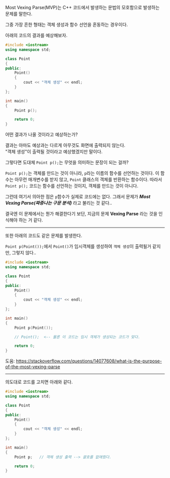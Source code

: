 Most Vexing Parse(MVP)는 C++ 코드에서 발생하는 문법의 모호함으로 발생하는 문제를 말한다.

그중 가장 흔한 형태는 객체 생성과 함수 선언을 혼동하는 경우이다.

아래의 코드의 결과를 예상해보자.

```cpp
#include <iostream>
using namespace std;

class Point
{
public:
	Point()
	{
		cout << "객체 생성" << endl;
	}
};

int main()
{
	Point p();

	return 0;
}
```
어떤 결과가 나올 것이라고 예상하는가?

결과는 아마도 예상과는 다르게 아무것도 화면에 출력되지 않는다. <br>
"객체 생성"이 출력될 것이라고 예상했겠지만 말이다. 

그렇다면 도대체 `Point p();`는 무엇을 의미하는 문장이 되는 걸까?

`Point p();`는 객체를 만드는 것이 아니라, `p`라는 이름의 함수를 선언하는 것이다.
이 함수는 아무런 매개변수를 받지 않고, `Point` 클래스의 객체를 반환하는 함수이다.
따라서 `Point p();` 코드는 함수를 선언하는 것이지, 객체를 만드는 것이 아니다.

그런데 여기서 의아한 점은 `p`함수가 실제로 코드에는 없다. 그래서 문제가 ***Most Vexing Parse(짜증나는 구문 분석)*** 라고 불리는 것 같다..

결국엔 이 문제에서는 뭔가 해결한다기 보단, 지금의 문제 **Vexing Parse** 라는 것을 인식해야 하는 거 같다.

---

또한 아래의 코드도 같은 문제를 발생한다.

`Point p(Point());`에서 `Point()`가 임시객체를 생성하여 `객체 생성`이 출력될거 같지만, 그렇지 않다..

```cpp
#include <iostream>
using namespace std;

class Point
{
public:
	Point()
	{
		cout << "객체 생성" << endl;
	}
};

int main()
{
	Point p(Point());

	// Point();  <-- 물론 이 코드는 임시 객체가 생성되는 코드가 맞다.

	return 0;
}
```



도움: https://stackoverflow.com/questions/14077608/what-is-the-purpose-of-the-most-vexing-parse


--- 
의도대로 코드를 고치면 아래와 같다.  

```cpp
#include <iostream>
using namespace std;

class Point
{
public:
	Point()
	{
		cout << "객체 생성" << endl;
	}
};

int main()
{
	Point p;   // 객체 생성 출력 --> 괄호를 없애줬다.

	return 0;
}
```
